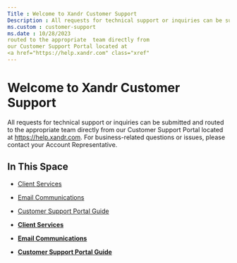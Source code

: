 ```yaml
---
Title : Welcome to Xandr Customer Support
Description : All requests for technical support or inquiries can be submitted and
ms.custom : customer-support
ms.date : 10/28/2023
routed to the appropriate  team directly from
our Customer Support Portal located at
<a href="https://help.xandr.com" class="xref"
---
```



# Welcome to Xandr Customer Support



All requests for technical support or inquiries can be submitted and
routed to the appropriate  team directly from
our Customer Support Portal located at
<a href="https://help.xandr.com" class="xref"
target="_blank">https://help.xandr.com</a>. For business-related
questions or issues, please contact your 
Account Representative.



## In This Space

- <a href="xcs-xandr-client-services.md" class="xref">Client
  Services</a>
- <a href="xcs-xandr-email-communications.md" class="xref">Email
  Communications</a>
- <a href="xcs-customer-support-portal-guide.md" class="xref">Customer
  Support Portal Guide</a>





- **[Client Services](xcs-xandr-client-services.md)**  
- **[Email
  Communications](xcs-xandr-email-communications.md)**  
- **[Customer Support Portal
  Guide](xcs-customer-support-portal-guide.md)**  


